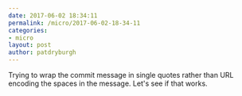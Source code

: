 ```yaml
---
date: 2017-06-02 18:34:11
permalink: /micro/2017-06-02-18-34-11
categories:
- micro
layout: post
author: patdryburgh
---
```


Trying to wrap the commit message in single quotes rather than URL encoding the spaces in the message. Let's see if that works.
